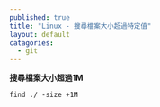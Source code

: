 ```yaml
---
published: true
title: "Linux - 搜尋檔案大小超過特定值"
layout: default
catagories:
  - git
---
```


**搜尋檔案大小超過1M**
```
find ./ -size +1M
```
